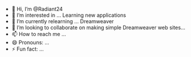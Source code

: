 - 👋 Hi, I’m @Radiant24
- 👀 I’m interested in ... Learning new applications
- 🌱 I’m currently relearning ... Dreamweaver
- 💞️ I’m looking to collaborate on making simple Dreamweaver web sites...
- 📫 How to reach me ... 
- 😄 Pronouns: ...
- ⚡ Fun fact: ... 

<!---
Radiant24/Radiant24 is a ✨ special ✨ repository because its `README.md` (this file) appears on your GitHub profile.
You can click the Preview link to take a look at your changes.
--->
